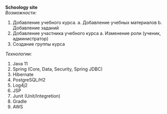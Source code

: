 **Schoology site**<br>
*Возможности:*
1.	Добавление учебного курса.
a.	Добавление учебных материалов
b.	Добавление заданий
2.	Добавление участника учебного курса
a.	Изменение роли (ученик, администратор)
6.	Создание группы курса

*Технологии:*
1. Java 11
2. Spring (Core, Data, Security, Spring JDBC)
3. Hibernate
4. PostgreSQL/H2
5. Log4j2
6. JSP
7. Junit (Unit/Integretion)
9. Gradle
10. AWS
